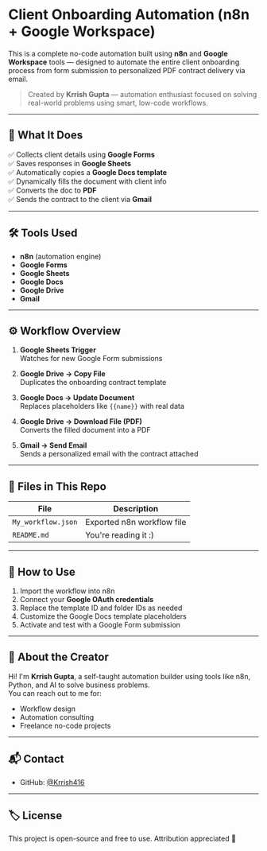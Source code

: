 # Client Onboarding Automation (n8n + Google Workspace)

This is a complete no-code automation built using **n8n** and **Google Workspace** tools — designed to automate the entire client onboarding process from form submission to personalized PDF contract delivery via email.

> Created by **Krrish Gupta** — automation enthusiast focused on solving real-world problems using smart, low-code workflows.

---

## 🚀 What It Does

✅ Collects client details using **Google Forms**  
✅ Saves responses in **Google Sheets**  
✅ Automatically copies a **Google Docs template**  
✅ Dynamically fills the document with client info  
✅ Converts the doc to **PDF**  
✅ Sends the contract to the client via **Gmail**

---

## 🛠 Tools Used

- **n8n** (automation engine)
- **Google Forms**
- **Google Sheets**
- **Google Docs**
- **Google Drive**
- **Gmail**

---

## ⚙️ Workflow Overview

1. **Google Sheets Trigger**  
   Watches for new Google Form submissions

2. **Google Drive → Copy File**  
   Duplicates the onboarding contract template

3. **Google Docs → Update Document**  
   Replaces placeholders like `{{name}}` with real data

4. **Google Drive → Download File (PDF)**  
   Converts the filled document into a PDF

5. **Gmail → Send Email**  
   Sends a personalized email with the contract attached

---

## 📄 Files in This Repo

| File | Description |
|------|-------------|
| `My_workflow.json` | Exported n8n workflow file |
| `README.md` | You're reading it :) |

---

## 🔧 How to Use

1. Import the workflow into n8n
2. Connect your **Google OAuth credentials**
3. Replace the template ID and folder IDs as needed
4. Customize the Google Docs template placeholders
5. Activate and test with a Google Form submission

---

## 👋 About the Creator

Hi! I'm **Krrish Gupta**, a self-taught automation builder using tools like n8n, Python, and AI to solve business problems.  
You can reach out to me for:
- Workflow design
- Automation consulting
- Freelance no-code projects

---

## 📬 Contact

- GitHub: [@Krrish416](https://github.com/Krrish416)

---

## 🏷 License

This project is open-source and free to use. Attribution appreciated 🙌
